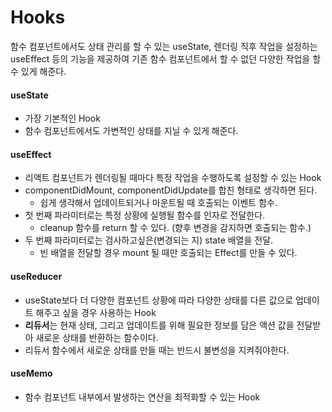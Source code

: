 # Hooks

함수 컴포넌트에서도 상태 관리를 할 수 있는 useState, 렌더링 직후 작업을 설정하는 useEffect 등의 기능을 제공하여 기존 함수 컴포넌트에서 할 수 없던 다양한 작업을 할 수 있게 해준다.

#### useState

- 가장 기본적인 Hook
- 함수 컴포넌트에서도 가변적인 상태를 지닐 수 있게 해준다.

#### useEffect

- 리액트 컴포넌트가 렌더링될 때마다 특정 작업을 수행하도록 설정할 수 있는 Hook
- componentDidMount, componentDidUpdate를 합친 형태로 생각하면 된다.
  - 쉽게 생각해서 업데이트되거나 마운트될 때 호출되는 이벤트 함수.
- 첫 번째 파라미터로는 특정 상황에 실행될 함수를 인자로 전달한다.
  - cleanup 함수를 return 할 수 있다. (향후 변경을 감지하면 호출되는 함수.)
- 두 번째 파라미터로는 검사하고싶은(변경되는 지) state 배열을 전달.
  - 빈 배열을 전달할 경우 mount 될 때만 호출되는 Effect를 만들 수 있다.

#### useReducer

- useState보다 더 다양한 컴포넌트 상황에 따라 다양한 상태를 다른 값으로 업데이트 해주고 싶을 경우 사용하는 Hook
- **리듀서**는 현재 상태, 그리고 업데이트를 위해 필요한 정보를 담은 액션 값을 전달받아 새로운 상태를 반환하는 함수이다.
- 리듀서 함수에서 새로운 상태를 만들 때는 반드시 불변성을 지켜줘야한다.

#### useMemo

- 함수 컴포넌트 내부에서 발생하는 연산을 최적화할 수 있는 Hook
